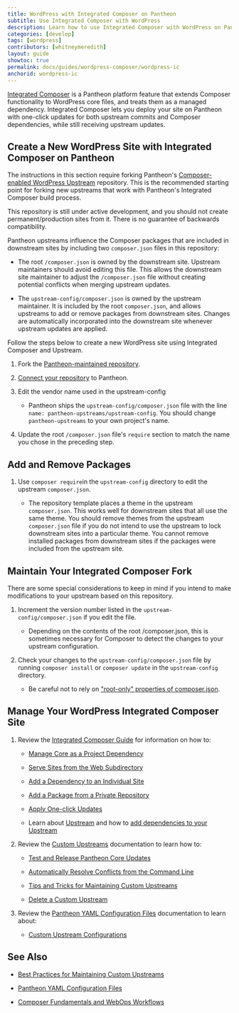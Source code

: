```yaml
---
title: WordPress with Integrated Composer on Pantheon
subtitle: Use Integrated Composer with WordPress 
description: Learn how to use Integrated Composer with WordPress on Pantheon.
categories: [develop]
tags: [wordpress]
contributors: [whitneymeredith]
layout: guide
showtoc: true
permalink: docs/guides/wordpress-composer/wordpress-ic
anchorid: wordpress-ic
---
```


[Integrated Composer](/guides/integrated-composer) is a Pantheon platform feature that extends Composer functionality to WordPress core files, and treats them as a managed dependency. Integrated Composer lets you deploy your site on Pantheon with one-click updates for both upstream commits and Composer dependencies, while still receiving upstream updates.

## Create a New WordPress Site with Integrated Composer on Pantheon 

The instructions in this section require forking Pantheon's [Composer-enabled WordPress Upstream](https://github.com/pantheon-upstreams/wordpress-project) repository. This is the recommended starting point for forking new upstreams that work with Pantheon's Integrated Composer build process.

This repository is still under active development, and you should not create permanent/production sites from it. There is no guarantee of backwards compatibility. 

Pantheon upstreams influence the Composer packages that are included in downstream sites by including two `composer.json` files in this repository:

- The root `/composer.json` is owned by the downstream site. Upstream maintainers should avoid editing this file. This allows the downstream site maintainer to adjust the `/composer.json` file without creating potential conflicts when merging upstream updates.

- The `upstream-config/composer.json` is owned by the upstream maintainer. It is included by the root `composer.json`, and allows upstreams to add or remove packages from downstream sites. Changes are automatically incorporated into the downstream site whenever upstream updates are applied.

Follow the steps below to create a new WordPress site using Integrated Composer and Upstream.

1. Fork the [Pantheon-maintained repository](https://github.com/pantheon-upstreams/wordpress-project).

1. [Connect your repository](/create-custom-upstream#connect-repository-to-pantheon) to Pantheon.

1. Edit the vendor name used in the upstream-config

    - Pantheon ships the `upstream-config/composer.json` file with the line `name: pantheon-upstreams/upstream-config`. You should change `pantheon-upstreams` to your own project's name. 

1. Update the root `/composer.json` file's `require` section to match the name you chose in the preceding step.

## Add and Remove Packages

1. Use `composer require`in the `upstream-config` directory to edit the upstream `composer.json`.

    - The repository template places a theme in the upstream `composer.json`. This works well for downstream sites that all use the same theme. You should remove themes from the upstream `composer.json` file if you do not intend to use the upstream to lock downstream sites into a particular theme. You cannot remove installed packages from downstream sites if the packages were included from the upstream site. 

## Maintain Your Integrated Composer Fork

 There are some special considerations to keep in mind if you intend to make modifications to your upstream based on this repository.

1. Increment the version number listed in the `upstream-config/composer.json` if you edit the file.

    - Depending on the contents of the root /composer.json, this is sometimes necessary for Composer to detect the changes to your upstream configuration.

1. Check your changes to the `upstream-config/composer.json` file by running `composer install` or `composer update` in the `upstream-config` directory. 

    - Be careful not to rely on ["root-only" properties of composer.json](https://getcomposer.org/doc/04-schema.md).

## Manage Your WordPress Integrated Composer Site

1. Review the [Integrated Composer Guide](/guides/integrated-composer) for information on how to:

    - [Manage Core as a Project Dependency](/guides/composer#managing-core-as-a-project-dependency)

    - [Serve Sites from the Web Subdirectory](/nested-docroot)

    - [Add a Dependency to an Individual Site](/guides/integrated-composer#add-a-dependency-to-an-individual-site)

    - [Add a Package from a Private Repository](/guides/integrated-composer#add-a-package-from-a-private-repository)

    - [Apply One-click Updates](/guides/integrated-composer#apply-one-click-updates)

    - Learn about [Upstream](/guides/integrated-composer#upstream) and how to [add dependencies to your Upstream](/guides/integrated-composer#how-to-add-dependencies-to-your-upstream)

1. Review the [Custom Upstreams](/maintain-custom-upstream) documentation to learn how to:

    - [Test and Release Pantheon Core Updates](/maintain-custom-upstream#test-and-release-pantheon-core-updates)

    - [Automatically Resolve Conflicts from the Command Line](/maintain-custom-upstream#automatically-resolve-from-the-command-line)

    - [Tips and Tricks for Maintaining Custom Upstreams](/maintain-custom-upstream#delete-custom-upstream)

    - [Delete a Custom Upstream](/maintain-custom-upstream#delete-custom-upstream)

1. Review the [Pantheon YAML Configuration Files](/pantheon-yml) documentation to learn about:

    - [Custom Upstream Configurations](/pantheon-yml#custom-upstream-configurations)


## See Also

- [Best Practices for Maintaining Custom Upstreams](/maintain-custom-upstream) 

- [Pantheon YAML Configuration Files](/pantheon-yml)

- [Composer Fundamentals and WebOps Workflows](/guides/composer)